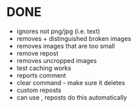 # DONE

* ignores not png/jpg (i.e. text)
* removes + distinguished broken images
* removes images that are too small
* remove repost
* removes uncropped images
* test caching works
* reports comment
* clear command - make sure it deletes
* custom reposts
* can use [](#magic_ignore), reposts do this automatically


